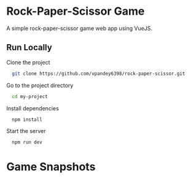 
# Rock-Paper-Scissor Game

A simple rock-paper-scissor game web app using VueJS.


## Run Locally

Clone the project

```bash
  git clone https://github.com/vpandey6398/rock-paper-scissor.git
```

Go to the project directory

```bash
  cd my-project
```

Install dependencies

```bash
  npm install
```

Start the server

```bash
  npm run dev
```


# Game Snapshots




